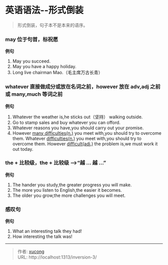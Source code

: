 # 英语语法--形式倒装


> 形式倒装，句子本不是本来的语序。

### may 位于句首，标祝愿

**例句**

1. May you succeed.
2. May you have a happy holiday.
3. Long live chairman Mao.（毛主席万古长青）

### whatever 直接做成分或放在名词之前，however 放在 adv,adj 之前或 many,much 等词之前

**例句**

1. Whatever the weather is,he sticks out（坚持） walking outside.
2. Go to stamp sales and buy whatever you can offord.
3. Whatever reasons you have,you should carry out your promise.
4. However <u>many difficulties(n.)</u> you meet with,you should try to overcome them.
   Whatever <u>difficulties(n.)</u> you meet with,you should try to overcome them.
   However <u>difficult(adj.)</u> the problem is,we must work it out today.

### the + 比较级，the + 比较级 \-\->“越 ... 越 ...”

**例句**

1. The hander you study,the greater progress you will make.
2. The more you listen to English,the easier it becomes.
3. The older you grow,the more challenges you will meet.

### 感叹句

**例句**

1. What an interesting talk they had!
2. How interesting the talk was!


---

> 作者: [xucong](https://shiqustudio.github.io/)  
> URL: http://localhost:1313/inversion-3/  

